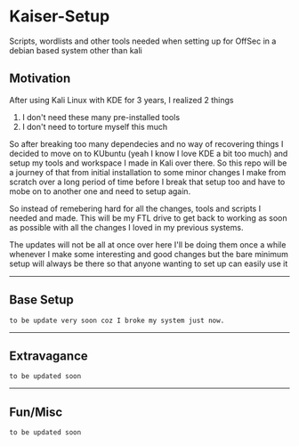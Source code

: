 # Kaiser-Setup
Scripts, wordlists and other tools needed when setting up for OffSec in a debian based system other than kali

## Motivation

After using Kali Linux with KDE for 3 years, I realized 2 things
1. I don't need these many pre-installed tools
2. I don't need to torture myself this much 

So after breaking too many dependecies and no way of recovering things I decided to move on to KUbuntu (yeah I know I love KDE a bit too much) and setup my tools and workspace I made in Kali over there. So this repo will be a journey of that from initial installation to some minor changes I make from scratch over a long period of time before I break that setup too and have to mobe on to another one and need to setup again. 

So instead of remebering hard for all the changes, tools and scripts I needed and made. This will be my FTL drive to get back to working as soon as possible with all the changes I loved in my previous systems.

The updates will not be all at once over here I'll be doing them once a while whenever I make some interesting and good changes but the bare minimum setup will always be there so that anyone wanting to set up can easily use it

---

## Base Setup

```
to be update very soon coz I broke my system just now.
```
--- 

## Extravagance

```
to be updated soon
```
---

## Fun/Misc

```
to be updated soon
```
